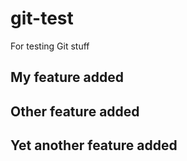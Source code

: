 # git-test
For testing Git stuff

## My feature added

## Other feature added

## Yet another feature added
